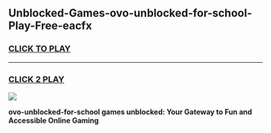
## Unblocked-Games-ovo-unblocked-for-school-Play-Free-eacfx
<h3>
<a href="https://premium76.site?title=ovo-unblocked-for-school&ref=23A">CLICK TO PLAY</a></h3>
<hr>

<h3>
<a href="https://premium76.site?title=ovo-unblocked-for-school&ref=23A">CLICK 2 PLAY</a>
  
</h3>

<a href="https://premium76.site?title=ovo-unblocked-for-school&ref=23A"><img src="https://clearcache.store/games.png"></a>


**ovo-unblocked-for-school games unblocked: Your Gateway to Fun and Accessible Online Gaming**
